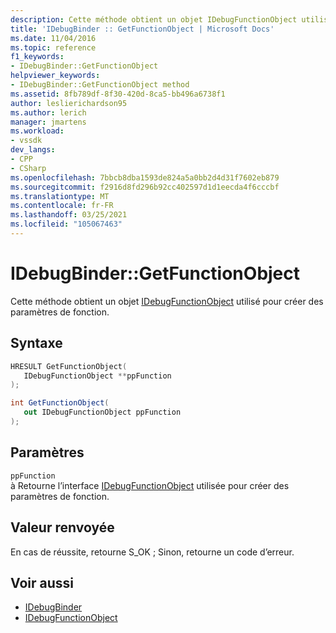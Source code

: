```yaml
---
description: Cette méthode obtient un objet IDebugFunctionObject utilisé pour créer des paramètres de fonction.
title: 'IDebugBinder :: GetFunctionObject | Microsoft Docs'
ms.date: 11/04/2016
ms.topic: reference
f1_keywords:
- IDebugBinder::GetFunctionObject
helpviewer_keywords:
- IDebugBinder::GetFunctionObject method
ms.assetid: 8fb789df-8f30-420d-8ca5-bb496a6738f1
author: leslierichardson95
ms.author: lerich
manager: jmartens
ms.workload:
- vssdk
dev_langs:
- CPP
- CSharp
ms.openlocfilehash: 7bbcb8dba1593de824a5a0bb2d4d31f7602eb879
ms.sourcegitcommit: f2916d8fd296b92cc402597d1d1eecda4f6cccbf
ms.translationtype: MT
ms.contentlocale: fr-FR
ms.lasthandoff: 03/25/2021
ms.locfileid: "105067463"
---
```

# <a name="idebugbindergetfunctionobject"></a>IDebugBinder::GetFunctionObject
Cette méthode obtient un objet [IDebugFunctionObject](../../../extensibility/debugger/reference/idebugfunctionobject.md) utilisé pour créer des paramètres de fonction.

## <a name="syntax"></a>Syntaxe

```cpp
HRESULT GetFunctionObject( 
   IDebugFunctionObject **ppFunction
);
```

```csharp
int GetFunctionObject(
   out IDebugFunctionObject ppFunction
);
```

## <a name="parameters"></a>Paramètres
`ppFunction`\
à Retourne l’interface [IDebugFunctionObject](../../../extensibility/debugger/reference/idebugfunctionobject.md) utilisée pour créer des paramètres de fonction.

## <a name="return-value"></a>Valeur renvoyée
 En cas de réussite, retourne S_OK ; Sinon, retourne un code d’erreur.

## <a name="see-also"></a>Voir aussi
- [IDebugBinder](../../../extensibility/debugger/reference/idebugbinder.md)
- [IDebugFunctionObject](../../../extensibility/debugger/reference/idebugfunctionobject.md)
